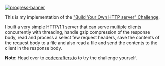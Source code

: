 [![progress-banner](https://backend.codecrafters.io/progress/http-server/0276bb61-46ab-44ce-a1c3-023582f584a1)](https://app.codecrafters.io/users/codecrafters-bot?r=2qF)

This is my implementation of the ["Build Your Own HTTP server" Challenge](https://app.codecrafters.io/courses/http-server/overview).

I built a very simple HTTP/1.1 server that can serve multiple clients concurrently with threading, handle gzip compression of the response body, read and process a select few request headers, save the contents of the request body to a file and also read a file and send the contents to the client in the response body.

**Note**: Head over to [codecrafters.io](https://codecrafters.io) to try the challenge yourself.
